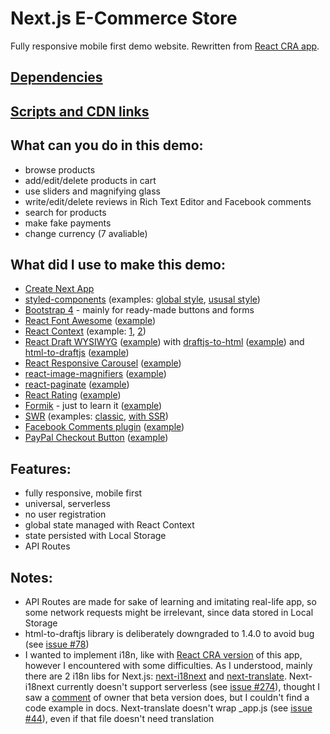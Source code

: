 # Next.js E-Commerce Store

Fully responsive mobile first demo website. Rewritten from [React CRA app](https://github.com/AlexTechNoir/react_e-commerce_online_store).

## [Dependencies](https://github.com/AlexTechNoir/Next.js-e-commerce-online-store/blob/master/package.json#L10)

## [Scripts and CDN links](https://github.com/AlexTechNoir/Next.js-e-commerce-online-store/blob/master/src/pages/_document.js#L34)

## What can you do in this demo:

- browse products
- add/edit/delete products in cart
- use sliders and magnifying glass
- write/edit/delete reviews in Rich Text Editor and Facebook comments
- search for products
- make fake payments
- change currency (7 avaliable)

## What did I use to make this demo:

- [Create Next App](https://nextjs.org/docs/getting-started#setup)
- [styled-components](https://github.com/styled-components/styled-components) (examples: [global style](https://github.com/AlexTechNoir/Next.js-e-commerce-online-store/blob/master/src/components/Layout.js#L34), [ususal style](https://github.com/AlexTechNoir/Next.js-e-commerce-online-store/blob/master/src/pages/index.js#L58))
- [Bootstrap 4](https://getbootstrap.com/) - mainly for ready-made buttons and forms
- [React Font Awesome](https://github.com/FortAwesome/react-fontawesome) ([example](https://github.com/AlexTechNoir/Next.js-e-commerce-online-store/blob/master/src/components/layout/footer/Social.js#L18))
- [React Context](https://reactjs.org/docs/context.html) (example: [1](https://github.com/AlexTechNoir/Next.js-e-commerce-online-store/blob/master/src/context.js), [2](https://github.com/AlexTechNoir/Next.js-e-commerce-online-store/blob/master/src/pages/_app.js#L11))
- [React Draft WYSIWYG](https://github.com/jpuri/react-draft-wysiwyg) ([example](https://github.com/AlexTechNoir/Next.js-e-commerce-online-store/blob/master/src/components/productPage/Reviews.js#L108)) with [draftjs-to-html](https://github.com/jpuri/draftjs-to-html) ([example](https://github.com/AlexTechNoir/Next.js-e-commerce-online-store/blob/master/src/components/productPage/Reviews.js#L47)) and [html-to-draftjs](https://github.com/jpuri/html-to-draftjs) ([example](https://github.com/AlexTechNoir/Next.js-e-commerce-online-store/blob/master/src/components/productPage/Reviews.js#L36))
- [React Responsive Carousel](https://github.com/leandrowd/react-responsive-carousel) ([example](https://github.com/AlexTechNoir/Next.js-e-commerce-online-store/blob/master/src/components/productPage/ProductSlider.js#L63))
- [react-image-magnifiers](https://github.com/AdamRisberg/react-image-magnifiers) ([example](https://github.com/AlexTechNoir/Next.js-e-commerce-online-store/blob/master/src/components/productPage/ProductSlider.js#L75))
- [react-paginate](https://github.com/AdeleD/react-paginate) ([example](https://github.com/AlexTechNoir/Next.js-e-commerce-online-store/blob/master/src/pages/products/mobile-phones/%5Bpage%5D.js#L72))
- [React Rating](https://github.com/dreyescat/react-rating) ([example](https://github.com/AlexTechNoir/Next.js-e-commerce-online-store/blob/master/src/components/productPage/ProductInfo.js#L66))
- [Formik](https://github.com/formik/formik) - just to learn it ([example](https://github.com/AlexTechNoir/Next.js-e-commerce-online-store/blob/master/src/components/layout/authForm/Registration.js#L7))
- [SWR](https://github.com/vercel/swr) (examples: [classic](https://github.com/AlexTechNoir/Next.js-e-commerce-online-store/blob/master/src/pages/search/%5Bvalue%5D.js#L18), [with SSR](https://github.com/AlexTechNoir/Next.js-e-commerce-online-store/blob/master/src/pages/products/mobile-phones/%5Bpage%5D.js#L36))
- [Facebook Comments plugin](https://developers.facebook.com/docs/plugins/comments/) ([example](https://github.com/AlexTechNoir/Next.js-e-commerce-online-store/blob/master/src/components/productPage/Comments.js))
- [PayPal Checkout Button](https://developer.paypal.com/docs/checkout/#) ([example](https://github.com/AlexTechNoir/Next.js-e-commerce-online-store/blob/master/src/components/cart/cartList/PayPalCheckoutButton.js))

## Features:

- fully responsive, mobile first
- universal, serverless 
- no user registration
- global state managed with React Context
- state persisted with Local Storage
- API Routes

## Notes:

- API Routes are made for sake of learning and imitating real-life app, so some network requests might be irrelevant, since data stored in Local Storage
- html-to-draftjs library is deliberately downgraded to 1.4.0 to avoid bug (see [issue #78](https://github.com/jpuri/html-to-draftjs/issues/78))
- I wanted to implement i18n, like with [React CRA version](https://github.com/AlexTechNoir/react_e-commerce_online_store) of this app, however I encountered with some difficulties. As I understood, mainly there are 2 i18n libs for Next.js: [next-i18next](https://github.com/isaachinman/next-i18next) and [next-translate](https://github.com/vinissimus/next-translate). Next-i18next currently doesn't support serverless (see [issue #274](https://github.com/isaachinman/next-i18next/issues/274)), thought I saw a [comment](https://github.com/isaachinman/next-i18next/issues/729#issuecomment-637436767) of owner that beta version does, but I couldn't find a code example in docs. Next-translate doesn't wrap _app.js (see [issue #44](https://github.com/vinissimus/next-translate/issues/44)), even if that file doesn't need translation
